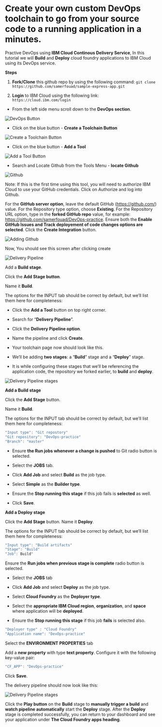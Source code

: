 # Create your own custom DevOps toolchain to go from your source code to a running application in a minutes.

Practive DevOps using **IBM Cloud Continous Delivery Service**, In this tutorial we will **Build** and **Deploy** cloud foundry applications to IBM Cloud using its DevOps service.



**Steps**

1. **Fork/Clone** this github repo by using the following command: `git clone https://github.com/samerfouad/sample-express-app.git`

2. **Login** to IBM Cloud using the following link: `https://cloud.ibm.com/login`

- From the left side menu scroll down to the **DevOps section**.

![DevOps Button](https://user-images.githubusercontent.com/18283745/59562339-ad7aa400-902b-11e9-845f-eaef328df35e.png)

- Click on the blue button - **Create a Toolchain Button**

![Create a Toolchain Button](https://user-images.githubusercontent.com/18283745/59562340-afdcfe00-902b-11e9-8062-ec5a43c216fe.png)

- Click on the blue button - **Add a Tool**

![Add a Tool Button](https://user-images.githubusercontent.com/18283745/59562510-e9af0400-902d-11e9-8a6f-11fc266c3b96.png)

- Search and Locate Github from the Tools Menu - **locate Github**

![Github](https://user-images.githubusercontent.com/18283745/59562561-604c0180-902e-11e9-8f0e-b9a143234196.png)

Note: If this is the first time using this tool, you will need to authorize IBM Cloud to use your GitHub credentials. Click on Authorize and log into Github.

For the **GitHub server option**, leave the default GitHub (https://github.com/) value.
For the Repository type option, choose **Existing**.
For the Repository URL option, type in the **forked GitHub repo** value, for example: https://github.com/samerfouad/DevOps-practice.
Ensure both the **Enable GitHub Issues and Track deployement of code changes options are selected**.
Click the **Create Integration** button.

![Adding Github](https://user-images.githubusercontent.com/18283745/59562610-e8320b80-902e-11e9-9100-7b54e6fce159.png)

Now, You should see this screen after clicking create


![Delivery Pipeline](https://user-images.githubusercontent.com/18283745/59562632-42cb6780-902f-11e9-858d-7fbd7903cc55.png)

Add a **Build stage**.

Click the **Add Stage button**.

Name it **Build**.

The options for the INPUT tab should be correct by default, but we’ll list them here for completeness:


- Click the **Add a Tool** button on top right corner.

- Search for “**Delivery Pipeline**”.

- Click the **Delivery Pipeline option**.

- Name the pipeline and click **Create**.

- Your toolchain page now should look like this.

- We’ll be adding **two stages**: a “**Build**” stage and a “**Deploy**” stage.
- It is while configuring these stages that we’ll be referencing the application code, the repository we forked earlier, to **build** and **deploy**.

![Delivery Pipeline stages](https://user-images.githubusercontent.com/18283745/59562699-23810a00-9030-11e9-848f-679b79f3fc03.png
)

**Add a Build stage**

Click the **Add Stage** button.

Name it **Build**.

The options for the INPUT tab should be correct by default, but we’ll list them here for completeness:

```javascript
"Input type": "Git repostory"
"Git repository": "DevOps-practice"
"Branch": "master"
```
- Ensure **the Run jobs whenever a change is pushed** to Git radio button is selected.

- Select the **JOBS** tab.

- Click **Add Job** and select **Build** as the job type.

- Select **Simple** as the **Builder type**.

- Ensure the **Stop running this stage** if this job fails is **selected** as well.

- Click **Save**.

**Add a Deploy stage**

Click the **Add Stage** button.
Name it **Deploy**.

The options for the INPUT tab should be correct by default, but we’ll list them here for completeness:

```javascript
"Input type": "Build artifacts"
"Stage": "Build"
"Job": Build"
```

Ensure the **Run jobs when previous stage is complete** radio button is selected.


- Select the **JOBS** tab

- Click **Add Job** and select **Deploy** as the job type.

- Select **Cloud Foundry** as the **Deployer type**.

- Select the **appropriate IBM Cloud region**, **organization**, and **space** where application will be **deployed**.

- Ensure the **Stop running this stage** if this job **fails** is selected also.

```javascript
"Deployer type" : "Cloud Foundry"
"Application name": "DevOps-practice"
```

Select the **ENVIRONMENT PROPERTIES** tab

Add a **new property** with type **text property**. Configure it with the following key-value pair:

```javascript
"CF_APP": "DevOps-practice"
```

Click **Save**.

The delivery pipeline should now look like this:

![Delivery Pipeline stages](https://user-images.githubusercontent.com/18283745/59563052-1f0b2000-9035-11e9-9a7c-ae2e1bbdb95a.png)

Click the **Play button** on the **Build** stage to **manually trigger a build** and **watch pipeline automatically** start the **Deploy** stage. After the **Deploy** stage is completed successfully, you can return to your dashboard and see your application under **The Cloud Foundry apps heading**.

